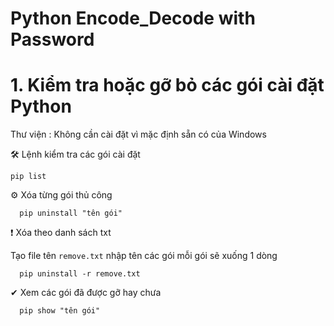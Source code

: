 # Python Encode_Decode with Password

# 1. Kiểm tra hoặc gỡ bỏ các gói cài đặt Python

Thư viện : Không cần cài đặt vì mặc định sẵn có của Windows

🛠 Lệnh kiểm tra các gói cài đặt

    pip list

⚙ Xóa từng gói thủ công

      pip uninstall "tên gói"

❗ Xóa theo danh sách txt

Tạo file tên `remove.txt` nhập tên các gói mỗi gói sẽ xuống 1 dòng

      pip uninstall -r remove.txt

✔ Xem các gói đã được gỡ hay chưa

      pip show "tên gói"


